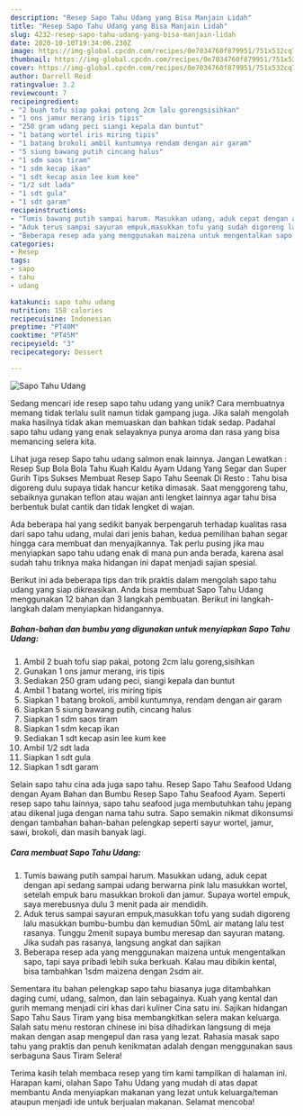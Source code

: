 ```yaml
---
description: "Resep Sapo Tahu Udang yang Bisa Manjain Lidah"
title: "Resep Sapo Tahu Udang yang Bisa Manjain Lidah"
slug: 4232-resep-sapo-tahu-udang-yang-bisa-manjain-lidah
date: 2020-10-10T19:34:06.230Z
image: https://img-global.cpcdn.com/recipes/0e7034760f879951/751x532cq70/sapo-tahu-udang-foto-resep-utama.jpg
thumbnail: https://img-global.cpcdn.com/recipes/0e7034760f879951/751x532cq70/sapo-tahu-udang-foto-resep-utama.jpg
cover: https://img-global.cpcdn.com/recipes/0e7034760f879951/751x532cq70/sapo-tahu-udang-foto-resep-utama.jpg
author: Darrell Reid
ratingvalue: 3.2
reviewcount: 7
recipeingredient:
- "2 buah tofu siap pakai potong 2cm lalu gorengsisihkan"
- "1 ons jamur merang iris tipis"
- "250 gram udang peci siangi kepala dan buntut"
- "1 batang wortel iris miring tipis"
- "1 batang brokoli ambil kuntumnya rendam dengan air garam"
- "5 siung bawang putih cincang halus"
- "1 sdm saos tiram"
- "1 sdm kecap ikan"
- "1 sdt kecap asin lee kum kee"
- "1/2 sdt lada"
- "1 sdt gula"
- "1 sdt garam"
recipeinstructions:
- "Tumis bawang putih sampai harum. Masukkan udang, aduk cepat dengan api sedang sampai udang berwarna pink lalu masukkan wortel, setelah empuk baru masukkan brokoli dan jamur. Supaya wortel empuk, saya merebusnya dulu 3 menit pada air mendidih."
- "Aduk terus sampai sayuran empuk,masukkan tofu yang sudah digoreng lalu masukkan bumbu-bumbu dan kemudian 50mL air matang lalu test rasanya. Tunggu 2menit supaya bumbu meresap dan sayuran matang. Jika sudah pas rasanya, langsung angkat dan sajikan"
- "Beberapa resep ada yang menggunakan maizena untuk mengentalkan sapo, tapi saya pribadi lebih suka berkuah. Kalau mau dibikin kental, bisa tambahkan 1sdm maizena dengan 2sdm air."
categories:
- Resep
tags:
- sapo
- tahu
- udang

katakunci: sapo tahu udang 
nutrition: 158 calories
recipecuisine: Indonesian
preptime: "PT40M"
cooktime: "PT45M"
recipeyield: "3"
recipecategory: Dessert

---
```



![Sapo Tahu Udang](https://img-global.cpcdn.com/recipes/0e7034760f879951/751x532cq70/sapo-tahu-udang-foto-resep-utama.jpg)

Sedang mencari ide resep sapo tahu udang yang unik? Cara membuatnya memang tidak terlalu sulit namun tidak gampang juga. Jika salah mengolah maka hasilnya tidak akan memuaskan dan bahkan tidak sedap. Padahal sapo tahu udang yang enak selayaknya punya aroma dan rasa yang bisa memancing selera kita.

Lihat juga resep Sapo tahu udang salmon enak lainnya. Jangan Lewatkan : Resep Sup Bola Bola Tahu Kuah Kaldu Ayam Udang Yang Segar dan Super Gurih Tips Sukses Membuat Resep Sapo Tahu Seenak Di Resto : Tahu bisa digoreng dulu supaya tidak hancur ketika dimasak. Saat menggoreng tahu, sebaiknya gunakan teflon atau wajan anti lengket lainnya agar tahu bisa berbentuk bulat cantik dan tidak lengket di wajan.

Ada beberapa hal yang sedikit banyak berpengaruh terhadap kualitas rasa dari sapo tahu udang, mulai dari jenis bahan, kedua pemilihan bahan segar hingga cara membuat dan menyajikannya. Tak perlu pusing jika mau menyiapkan sapo tahu udang enak di mana pun anda berada, karena asal sudah tahu triknya maka hidangan ini dapat menjadi sajian spesial.


Berikut ini ada beberapa tips dan trik praktis dalam mengolah sapo tahu udang yang siap dikreasikan. Anda bisa membuat Sapo Tahu Udang menggunakan 12 bahan dan 3 langkah pembuatan. Berikut ini langkah-langkah dalam menyiapkan hidangannya.

<!--inarticleads1-->

##### Bahan-bahan dan bumbu yang digunakan untuk menyiapkan Sapo Tahu Udang:

1. Ambil 2 buah tofu siap pakai, potong 2cm lalu goreng,sisihkan
1. Gunakan 1 ons jamur merang, iris tipis
1. Sediakan 250 gram udang peci, siangi kepala dan buntut
1. Ambil 1 batang wortel, iris miring tipis
1. Siapkan 1 batang brokoli, ambil kuntumnya, rendam dengan air garam
1. Siapkan 5 siung bawang putih, cincang halus
1. Siapkan 1 sdm saos tiram
1. Siapkan 1 sdm kecap ikan
1. Sediakan 1 sdt kecap asin lee kum kee
1. Ambil 1/2 sdt lada
1. Siapkan 1 sdt gula
1. Siapkan 1 sdt garam


Selain sapo tahu cina ada juga sapo tahu. Resep Sapo Tahu Seafood Udang dengan Ayam Bahan dan Bumbu Resep Sapo Tahu Seafood Ayam. Seperti resep sapo tahu lainnya, sapo tahu seafood juga membutuhkan tahu jepang atau dikenal juga dengan nama tahu sutra. Sapo semakin nikmat dikonsumsi dengan tambahan bahan-bahan pelengkap seperti sayur wortel, jamur, sawi, brokoli, dan masih banyak lagi. 

<!--inarticleads2-->

##### Cara membuat Sapo Tahu Udang:

1. Tumis bawang putih sampai harum. Masukkan udang, aduk cepat dengan api sedang sampai udang berwarna pink lalu masukkan wortel, setelah empuk baru masukkan brokoli dan jamur. Supaya wortel empuk, saya merebusnya dulu 3 menit pada air mendidih.
1. Aduk terus sampai sayuran empuk,masukkan tofu yang sudah digoreng lalu masukkan bumbu-bumbu dan kemudian 50mL air matang lalu test rasanya. Tunggu 2menit supaya bumbu meresap dan sayuran matang. Jika sudah pas rasanya, langsung angkat dan sajikan
1. Beberapa resep ada yang menggunakan maizena untuk mengentalkan sapo, tapi saya pribadi lebih suka berkuah. Kalau mau dibikin kental, bisa tambahkan 1sdm maizena dengan 2sdm air.


Sementara itu bahan pelengkap sapo tahu biasanya juga ditambahkan daging cumi, udang, salmon, dan lain sebagainya. Kuah yang kental dan gurih memang menjadi ciri khas dari kuliner Cina satu ini. Sajikan hidangan Sapo Tahu Saus Tiram yang bisa membangkitkan selera makan keluarga. Salah satu menu restoran chinese ini bisa dihadirkan langsung di meja makan dengan asap mengepul dan rasa yang lezat. Rahasia masak sapo tahu yang praktis dan penuh kenikmatan adalah dengan menggunakan saus serbaguna Saus Tiram Selera! 

Terima kasih telah membaca resep yang tim kami tampilkan di halaman ini. Harapan kami, olahan Sapo Tahu Udang yang mudah di atas dapat membantu Anda menyiapkan makanan yang lezat untuk keluarga/teman ataupun menjadi ide untuk berjualan makanan. Selamat mencoba!
